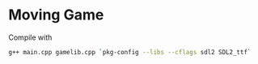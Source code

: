 # Moving Game
Compile with 
``` bash
g++ main.cpp gamelib.cpp `pkg-config --libs --cflags sdl2 SDL2_ttf`
```
